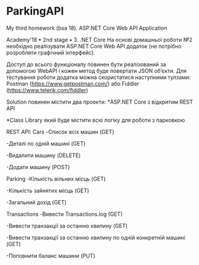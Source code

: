 # ParkingAPI
My third homework (bsa 18). ASP.NET Core Web API Application

Academy'18 • 2nd stage • 3. .NET Core
На основі домашньої роботи №2 необхідно реалізувати ASP.NET Core Web API додаток (не потрібно розробляти графічний інтерфейс).

Доступ до всього функціоналу повинен бути реалізований за допомогою WebAPI і кожен метод буде повертати JSON об’єкти. Для тестування роботи додатка можна скористатися наступними тулзами: Postman (https://www.getpostman.com/) або Fiddler (https://www.telerik.com/fiddler)

Solution повинен містити два проекти:
*ASP.NET Core з відкритим REST API

*Class Library який буде містити всю логіку для роботи з парковкою

REST API:
Cars
-Список всіх машин (GET)

-Деталі по одній машині (GET)

-Видалити машину (DELETE)

-Додати машину (POST)

Parking
-Кількість вільних місць (GET)

-Кількість зайнятих місць (GET)

-Загальний дохід (GET)

Transactions
-Вивести Transactions.log (GET)

-Вивести транзакції за останню хвилину (GET)

-Вивести транзакції за останню хвилину по одній конкретній машині (GET)

-Поповнити баланс машини (PUT)
